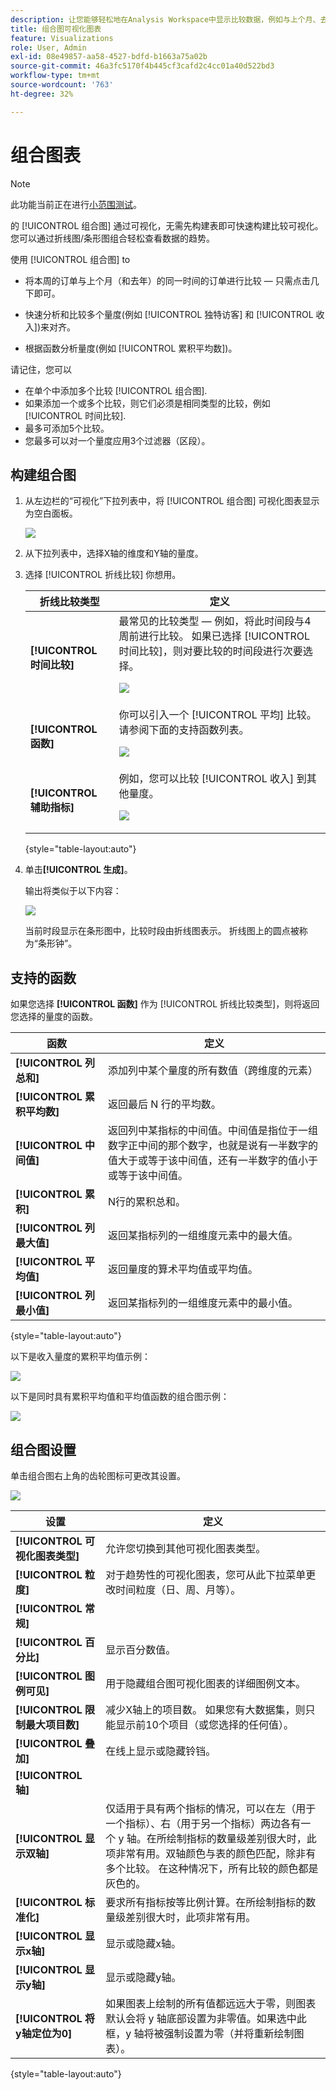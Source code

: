 ```yaml
---
description: 让您能够轻松地在Analysis Workspace中显示比较数据，例如与上个月、去年等进行构建比较。
title: 组合图可视化图表
feature: Visualizations
role: User, Admin
exl-id: 08e49857-aa58-4527-bdfd-b1663a75a02b
source-git-commit: 46a3fc5170f4b445cf3cafd2c4cc01a40d522bd3
workflow-type: tm+mt
source-wordcount: '763'
ht-degree: 32%

---
```


# 组合图表

>[!NOTE]
>
>此功能当前正在进行[小范围测试](/help/release-notes/releases.md)。

的 [!UICONTROL 组合图] 通过可视化，无需先构建表即可快速构建比较可视化。 您可以通过折线图/条形图组合轻松查看数据的趋势。

使用 [!UICONTROL 组合图] to

* 将本周的订单与上个月（和去年）的同一时间的订单进行比较 — 只需点击几下即可。

* 快速分析和比较多个量度(例如 [!UICONTROL 独特访客] 和 [!UICONTROL 收入])来对齐。

* 根据函数分析量度(例如 [!UICONTROL 累积平均数])。

请记住，您可以

* 在单个中添加多个比较 [!UICONTROL 组合图].
* 如果添加一个或多个比较，则它们必须是相同类型的比较，例如 [!UICONTROL 时间比较].
* 最多可添加5个比较。
* 您最多可以对一个量度应用3个过滤器（区段）。

## 构建组合图

1. 从左边栏的“可视化”下拉列表中，将 [!UICONTROL 组合图] 可视化图表显示为空白面板。

   ![](assets/combo-chart-build.png)

1. 从下拉列表中，选择X轴的维度和Y轴的量度。

1. 选择 [!UICONTROL 折线比较] 你想用。

   | 折线比较类型 | 定义 |
   | --- | --- |
   | **[!UICONTROL 时间比较]** | 最常见的比较类型 — 例如，将此时间段与4周前进行比较。 如果已选择 [!UICONTROL 时间比较]，则对要比较的时间段进行次要选择。<p>![](assets/combo-time-period.png) |
   | **[!UICONTROL 函数]** | 你可以引入一个 [!UICONTROL 平均] 比较。 请参阅下面的支持函数列表。<p>![](assets/combo-functions.png) |
   | **[!UICONTROL 辅助指标]** | 例如，您可以比较 [!UICONTROL 收入] 到其他量度。<p>![](assets/combo-2metrics.png) |

   {style=&quot;table-layout:auto&quot;}

1. 单击&#x200B;**[!UICONTROL 生成]**。

   输出将类似于以下内容：

   ![](assets/combo-output.png)

   当前时段显示在条形图中，比较时段由折线图表示。 折线图上的圆点被称为“条形钟”。

## 支持的函数

如果您选择 **[!UICONTROL 函数]** 作为 [!UICONTROL 折线比较类型]，则将返回您选择的量度的函数。

| 函数 | 定义 |
| --- | --- |
| **[!UICONTROL 列总和]** | 添加列中某个量度的所有数值（跨维度的元素） |
| **[!UICONTROL 累积平均数]** | 返回最后 N 行的平均数。 |
| **[!UICONTROL 中间值]** | 返回列中某指标的中间值。中间值是指位于一组数字正中间的那个数字，也就是说有一半数字的值大于或等于该中间值，还有一半数字的值小于或等于该中间值。 |
| **[!UICONTROL 累积]** | N行的累积总和。 |
| **[!UICONTROL 列最大值]** | 返回某指标列的一组维度元素中的最大值。 |
| **[!UICONTROL 平均值]** | 返回量度的算术平均值或平均值。 |
| **[!UICONTROL 列最小值]** | 返回某指标列的一组维度元素中的最小值。 |

{style=&quot;table-layout:auto&quot;}

以下是收入量度的累积平均值示例：

![](assets/combo-cumul-avg.png)

以下是同时具有累积平均值和平均值函数的组合图示例：

![](assets/combo-two-functions.png)

## 组合图设置

单击组合图右上角的齿轮图标可更改其设置。

![](assets/combo-settings.png)

| 设置 | 定义 |
| --- | --- |
| **[!UICONTROL 可视化图表类型]** | 允许您切换到其他可视化图表类型。 |
| **[!UICONTROL 粒度]** | 对于趋势性的可视化图表，您可从此下拉菜单更改时间粒度（日、周、月等）。 |
| **[!UICONTROL 常规]** |  |
| **[!UICONTROL 百分比]** | 显示百分数值。 |
| **[!UICONTROL 图例可见]** | 用于隐藏组合图可视化图表的详细图例文本。 |
| **[!UICONTROL 限制最大项目数]** | 减少X轴上的项目数。 如果您有大数据集，则只能显示前10个项目（或您选择的任何值）。 |
| **[!UICONTROL 叠加]** | 在线上显示或隐藏铃铛。 |
| **[!UICONTROL 轴]** |  |
| **[!UICONTROL 显示双轴]** | 仅适用于具有两个指标的情况，可以在左（用于一个指标）、右（用于另一个指标）两边各有一个 y 轴。在所绘制指标的数量级差别很大时，此项非常有用。双轴颜色与表的颜色匹配，除非有多个比较。 在这种情况下，所有比较的颜色都是灰色的。 |
| **[!UICONTROL 标准化]** | 要求所有指标按等比例计算。在所绘制指标的数量级差别很大时，此项非常有用。 |
| **[!UICONTROL 显示x轴]** | 显示或隐藏x轴。 |
| **[!UICONTROL 显示y轴]** | 显示或隐藏y轴。 |
| **[!UICONTROL 将y轴定位为0]** | 如果图表上绘制的所有值都远远大于零，则图表默认会将 y 轴底部设置为非零值。如果选中此框，y 轴将被强制设置为零（并将重新绘制图表）。 |

{style=&quot;table-layout:auto&quot;}
